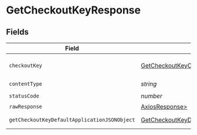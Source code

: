 # GetCheckoutKeyResponse


## Fields

| Field                                                                                                   | Type                                                                                                    | Required                                                                                                | Description                                                                                             |
| ------------------------------------------------------------------------------------------------------- | ------------------------------------------------------------------------------------------------------- | ------------------------------------------------------------------------------------------------------- | ------------------------------------------------------------------------------------------------------- |
| `checkoutKey`                                                                                           | [GetCheckoutKeyCheckoutKey](../../models/operations/getcheckoutkeycheckoutkey.md)                       | :heavy_minus_sign:                                                                                      | The checkout key.                                                                                       |
| `contentType`                                                                                           | *string*                                                                                                | :heavy_check_mark:                                                                                      | N/A                                                                                                     |
| `statusCode`                                                                                            | *number*                                                                                                | :heavy_check_mark:                                                                                      | N/A                                                                                                     |
| `rawResponse`                                                                                           | [AxiosResponse>](https://axios-http.com/docs/res_schema)                                                | :heavy_minus_sign:                                                                                      | N/A                                                                                                     |
| `getCheckoutKeyDefaultApplicationJSONObject`                                                            | [GetCheckoutKeyDefaultApplicationJSON](../../models/operations/getcheckoutkeydefaultapplicationjson.md) | :heavy_minus_sign:                                                                                      | Error response.                                                                                         |